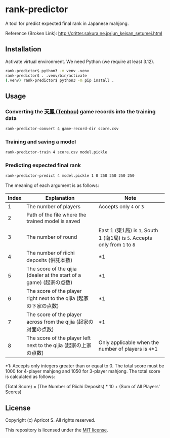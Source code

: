 # rank-predictor

A tool for predict expected final rank in Japanese mahjong.

Reference (Broken Link): <http://critter.sakura.ne.jp/jun_keisan_setumei.html>

## Installation

Activate virtual environment. We need Python (we require at least 3.12).

```sh
rank-predictor$ python3 -m venv .venv
rank-predictor$ . .venv/bin/activate
(.venv) rank-predictor$ python3 -m pip install .
```

## Usage

### Converting the [天鳳 (Tenhou)](https://tenhou.net/) game records into the training data

```sh
rank-predictor-convert 4 game-record-dir score.csv
```

### Training and saving a model

```sh
rank-predictor-train 4 score.csv model.pickle
```

### Predicting expected final rank

```sh
rank-predictor-predict 4 model.pickle 1 0 250 250 250 250
```

The meaning of each argument is as follows:

|Index|Explanation|Note|
|-|-|-|
|1|The number of players|Accepts only `4` or `3`|
|2|Path of the file where the trained model is saved||
|3|The number of round|East 1 (東1局) is `1`, South 1 (南1局) is `5`. Accepts only from `1` to `8`|
|4|The number of riichi deposits (供託本数)|*1|
|5|The score of the qijia (dealer at the start of a game) (起家の点数)|*1|
|6|The score of the player right next to the qijia (起家の下家の点数)|*1|
|7|The score of the player across from the qijia (起家の対面の点数)|*1|
|8|The score of the player left next to the qijia (起家の上家の点数)|Only applicable when the number of players is `4`*1|

*1: Accepts only integers greater than or equal to 0. The total score must be 1000 for 4-player mahjong and 1050 for 3-player mahjong. The total score is calculated as follows:

(Total Score) = (The Number of Riichi Deposits) * 10 + (Sum of All Players' Scores)

## License

Copyright (c) Apricot S. All rights reserved.

This repository is licensed under the [MIT license](LICENSE).
